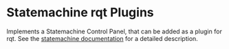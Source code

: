 # Statemachine rqt Plugins

Implements a Statemachine Control Panel, that can be added as a plugin for rqt. See the [statemachine documentation](../statemachine#gui-introduction) for a detailed description.
